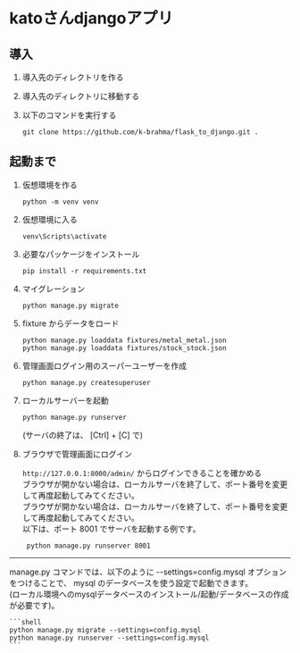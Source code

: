 # katoさんdjangoアプリ

## 導入

1. 導入先のディレクトリを作る

2. 導入先のディレクトリに移動する

3. 以下のコマンドを実行する

   ```git clone https://github.com/k-brahma/flask_to_django.git .```

## 起動まで

1. 仮想環境を作る

    ``` shell
    python -m venv venv
   ```

2. 仮想環境に入る

    ``` shell
   venv\Scripts\activate
   ```

3. 必要なパッケージをインストール

    ```shell
    pip install -r requirements.txt
    ```

4. マイグレーション

    ```shell
    python manage.py migrate
    ```

5. fixture からデータをロード

    ```shell
    python manage.py loaddata fixtures/metal_metal.json
    python manage.py loaddata fixtures/stock_stock.json
    ```

6. 管理画面ログイン用のスーパーユーザーを作成

    ```shell
    python manage.py createsuperuser
    ```

7. ローカルサーバーを起動

    ```shell
    python manage.py runserver
    ```
   (サーバの終了は、 [Ctrl] + [C] で)


8. ブラウザで管理画面にログイン

   `http://127.0.0.1:8000/admin/` からログインできることを確かめる  
   ブラウザが開かない場合は、ローカルサーバを終了して、ポート番号を変更して再度起動してみてください。  
   ブラウザが開かない場合は、ローカルサーバを終了して、ポート番号を変更して再度起動してみてください。  
   以下は、ポート 8001 でサーバを起動する例です。
   ```shell
    python manage.py runserver 8001
    ```

***

manage.py コマンドでは、以下のように --settings=config.mysql オプションをつけることで、 mysql のデータベースを使う設定で起動できます。  
(ローカル環境へのmysqlデータベースのインストール/起動/データベースの作成が必要です)。

    ```shell
    python manage.py migrate --settings=config.mysql
    python manage.py runserver --settings=config.mysql
    ```